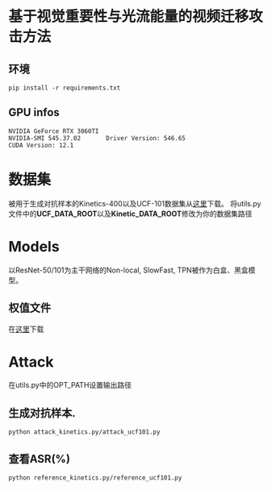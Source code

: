 # 基于视觉重要性与光流能量的视频迁移攻击方法


## 环境

```
pip install -r requirements.txt
```
## GPU infos
```
NVIDIA GeForce RTX 3060TI
NVIDIA-SMI 545.37.02       Driver Version: 546.65       
CUDA Version: 12.1
```

# 数据集
被用于生成对抗样本的Kinetics-400以及UCF-101数据集从[这里](https://drive.google.com/drive/folders/1UFU2cCrm8RHk1L6PJy-rdiSzTU6-nal0?usp=drive_link)下载。 
将utils.py文件中的**UCF_DATA_ROOT**以及**Kinetic_DATA_ROOT**修改为你的数据集路径

# Models
以ResNet-50/101为主干网络的Non-local, SlowFast, TPN被作为白盒、黑盒模型。
## 权值文件
在[这里](https://drive.google.com/drive/folders/1yfDOYPYK_JbKKBX0dxpZ3RZqBts53NuZ?usp=sharing)下载

# Attack
在utils.py中的OPT_PATH设置输出路径
## 生成对抗样本.
```
python attack_kinetics.py/attack_ucf101.py
```
## 查看ASR(%)
```
python reference_kinetics.py/reference_ucf101.py
```
